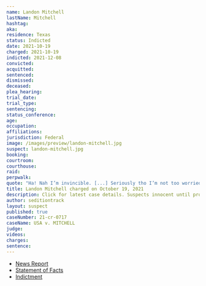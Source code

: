 ```yaml
---
name: Landon Mitchell
lastName: Mitchell
hashtag:
aka:
residence: Texas
status: Indicted
date: 2021-10-19
charged: 2021-10-19
indicted: 2021-12-08
convicted:
acquitted:
sentenced:
dismissed:
deceased:
plea_hearing:
trial_date:
trial_type:
sentencing:
status_conference:
age:
occupation:
affiliations:
jurisdiction: Federal
image: /images/preview/landon-mitchell.jpg
suspect: landon-mitchell.jpg
booking:
courtroom:
courthouse:
raid:
perpwalk:
quote: "Ha! Nah I’m invincible. [...] Seriously tho I’m not too worried"
title: Landon Mitchell charged on October 19, 2021
description: Click for latest case details. Suspects innocent until proven guilty.
author: seditiontrack
layout: suspect
published: true
caseNumber: 21-cr-0717
caseName: USA v. MITCHELL
judge:
videos:
charges:
sentence:
---
```

- [News Report](https://www.huffpost.com/entry/landon-mitchell-capitol-riot-donald-trump_n_6170543ae4b066de4f5d49e7)
- [Statement of Facts](https://www.justice.gov/usao-dc/case-multi-defendant/file/1458846/download)
- [Indictment](https://www.justice.gov/usao-dc/case-multi-defendant/file/1458836/download)
